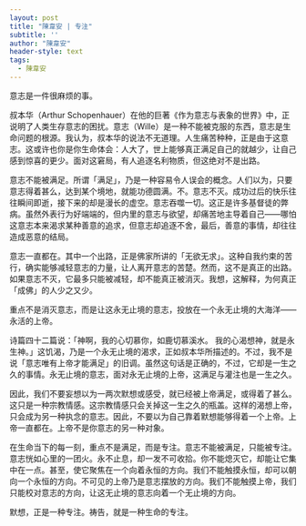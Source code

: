 ```yaml
---
layout: post
title: "陳韋安 | 专注"
subtitle: ''
author: "陳韋安"
header-style: text
tags:
  - 陳韋安
---
```


意志是一件很麻烦的事。

叔本华（Arthur Schopenhauer）在他的巨著《作为意志与表象的世界》中，正说明了人类生存意志的困扰。意志（Wille）是一种不能被克服的东西，意志是生命问题的根源。我认为，叔本华的说法不无道理。人生痛苦种种，正是由于这意志。这或许也你是你生命体会：人大了，世上能够真正满足自己的就越少，让自己感到惊喜的更少。面对这窘局，有人追逐名利物质，但这绝对不是出路。

意志不能被满足。所谓「满足」，乃是一种容易令人误会的概念。人们以为，只要意志得着甚么，达到某个境地，就能功德圆满。不。意志不灭。成功过后的快乐往往瞬间即逝，接下来的却是漫长的虚空。意志吞噬一切。这正是许多基督徒的弊病。虽然外表行为好端端的，但内里的意志与欲望，却痛苦地主导着自己——哪怕这意志本来渴求某种善意的追求，但意志却追逐不舍，最后，善意的事情，却往往造成恶意的结局。

意志一直都在。其中一个出路，正是佛家所讲的「无欲无求」。这种自我约束的苦行，确实能够减轻意志的力量，让人离开意志的苦楚。然而，这不是真正的出路。如果意志不灭，它最多只能被减轻，却不能真正被消灭。我想，这解释，为何真正「成佛」的人少之又少。

重点不是消灭意志，而是让这永无止境的意志，投放在一个永无止境的大海洋——永活的上帝。

诗篇四十二篇说：「神啊，我的心切慕你，如鹿切慕溪水。 我的心渴想神，就是永生神。」这饥渴，乃是一个永无止境的渴求，正如叔本华所描述的。不过，我不是说「意志唯有上帝才能满足」的旧调。虽然这句话是正确的，不过，它却是一生之久的事情。永无止境的意志，面对永无止境的上帝，这满足与灌注也是一生之久。

因此，我们不要妄想以为一两次默想或感受，就已经被上帝满足，或得着了甚么。这只是一种宗教情感。这宗教情感只会关掉这一生之久的瓶盖。这样的渴想上帝，只会成为另一种执念的意志。因此，不要以为自己靠着默想能够得着一个上帝。上帝一直都在。上帝不是你意志的另一种对象。

在生命当下的每一刻，重点不是满足，而是专注。意志不能被满足，只能被专注。意志恍如心里的一团火。永不止息，却一发不可收拾。你不能熄灭它，却能让它集中在一点。甚至，使它聚焦在一个向着永恒的方向。我们不能触摸永恒，却可以朝向一个永恒的方向。不可见的上帝乃是意志摆放的方向。我们不能触摸上帝，我们只能校对意志的方向，让这无止境的意志向着一个无止境的方向。

默想，正是一种专注。祷告，就是一种生命的专注。


